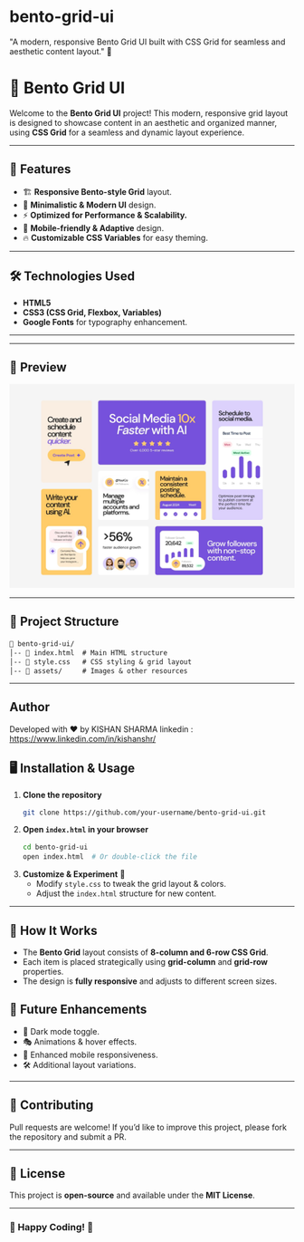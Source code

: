 # bento-grid-ui
"A modern, responsive Bento Grid UI built with CSS Grid for seamless and aesthetic content layout." 🚀
# 🚀 Bento Grid UI

Welcome to the **Bento Grid UI** project! This modern, responsive grid layout is designed to showcase content in an aesthetic and organized manner, using **CSS Grid** for a seamless and dynamic layout experience.

---

## 📌 Features
- 🏗 **Responsive Bento-style Grid** layout.
- 🎨 **Minimalistic & Modern UI** design.
- ⚡ **Optimized for Performance & Scalability.**
- 📱 **Mobile-friendly & Adaptive** design.
- 🔥 **Customizable CSS Variables** for easy theming.

---

## 🛠️ Technologies Used
- **HTML5**
- **CSS3 (CSS Grid, Flexbox, Variables)**
- **Google Fonts** for typography enhancement.

---
---

## 📸 Preview
![Bento Grid Preview](design/desktop-design.jpg)

---

## 📂 Project Structure
```
📁 bento-grid-ui/
│-- 📜 index.html  # Main HTML structure
│-- 📜 style.css   # CSS styling & grid layout
│-- 📁 assets/     # Images & other resources
```

---
## Author
Developed with ❤️ by KISHAN SHARMA
linkedin : https://www.linkedin.com/in/kishanshr/


## 🖥️ Installation & Usage
1. **Clone the repository**
   ```sh
   git clone https://github.com/your-username/bento-grid-ui.git
   ```
2. **Open `index.html` in your browser**
   ```sh
   cd bento-grid-ui
   open index.html  # Or double-click the file
   ```
3. **Customize & Experiment** 🎨
   - Modify `style.css` to tweak the grid layout & colors.
   - Adjust the `index.html` structure for new content.

---

## 🎯 How It Works
- The **Bento Grid** layout consists of **8-column and 6-row CSS Grid**.
- Each item is placed strategically using **grid-column** and **grid-row** properties.
- The design is **fully responsive** and adjusts to different screen sizes.



## 🚀 Future Enhancements
- 🌟 Dark mode toggle.
- 🎭 Animations & hover effects.
- 📱 Enhanced mobile responsiveness.
- 🛠️ Additional layout variations.

---

## 🤝 Contributing
Pull requests are welcome! If you’d like to improve this project, please fork the repository and submit a PR.

---

## 📜 License
This project is **open-source** and available under the **MIT License**.

---

### 🎉 Happy Coding! 🎨

